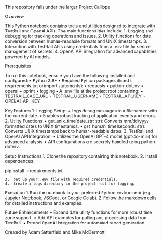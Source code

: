 This repository falls under the larger Project Calliope

Overview

This Python notebook contains tools and utilities designed to integrate with TestRail and OpenAI APIs. The main functionalities include:
	1.	Logging and debugging for tracking operations and issues.
	2.	Utility functions for date conversion between human-readable formats and UNIX timestamps.
	3.	Interaction with TestRail APIs using credentials from a .env file for secure management of secrets.
	4.	OpenAI API integration for advanced capabilities powered by AI models.

Prerequisites

To run this notebook, ensure you have the following installed and configured:
	•	Python 3.8+
	•	Required Python packages (listed in requirements.txt or import statements):
	•	requests
	•	python-dotenv
	•	openai
	•	pprint
	•	logging
	•	A .env file at the project root containing:
	•	TESTRAIL_BASE_URL
	•	TESTRAIL_USERNAME
	•	TESTRAIL_API_KEY
	•	OPENAI_API_KEY

Key Features
	1.	Logging Setup:
	•	Logs debug messages to a file named with the current date.
	•	Enables robust tracking of application events and errors.
	2.	Utility Functions:
	•	get_unix_time(date_str: str): Converts mm/dd/yyyy formatted dates to UNIX timestamps.
	•	get_human_time(seconds: str): Converts UNIX timestamps back to human-readable dates.
	3.	TestRail and OpenAI API Integration:
	•	Utilizes the OpenAI GPT-4 model (gpt-4o-mini) for advanced analysis.
	•	API configurations are securely handled using python-dotenv.

Setup Instructions
	1.	Clone the repository containing this notebook.
	2.	Install dependencies:

pip install -r requirements.txt


	3.	Set up your .env file with required credentials.
	4.	Create a logs directory in the project root for logging.

Execution
	1.	Run the notebook in your preferred Python environment (e.g., Jupyter Notebook, VSCode, or Google Colab).
	2.	Follow the markdown cells for detailed instructions and examples.

Future Enhancements
	•	Expand date utility functions for more robust time zone support.
	•	Add API examples for pulling and processing data from TestRail.
	•	Extend OpenAI integration for automated report generation.

Created by Adam Satterfield and Mike McDermott
